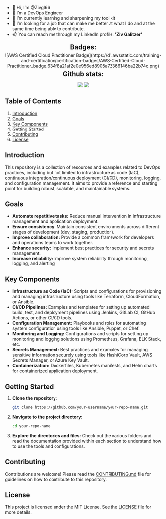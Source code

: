 - 👋 Hi, I’m @Zivgl66
- 👀 I’m a DevOps Engineer
- 🌱 I’m currently learning and sharpening my tool kit
- 💞️ I’m looking for a job that can make me better at what I do and at the same time being able to contribute.
- 📫 You can reach me through my LinkedIn profile: **'Ziv Galitzer'**



<div align="center">
<h2 align="center" style="margin: 5px 10px;">Badges:</h2> 
![AWS Certified Cloud Practitioner Badge](https://d1.awsstatic.com/training-and-certification/certification-badges/AWS-Certified-Cloud-Practitioner_badge.634f8a21af2e0e956ed8905a72366146ba22b74c.png)

<h2 align="center" style="margin: 5px 10px;">Github stats:</h2> 

[![](https://github-readme-stats.vercel.app/api?username=Zivgl66&show_icons=true&theme=tokyonight&hide_border=true&locale=en)](https://github.com/Zivgl66)
[![](https://github-readme-streak-stats.herokuapp.com/?user=Zivgl66&theme=material-palenight)](https://github.com/Zivgl66)
</div>



## Table of Contents
1. [Introduction](#introduction)
2. [Goals](#goals)
3. [Key Components](#key-components)
4. [Getting Started](#getting-started)
5. [Contributing](#contributing)
6. [License](#license)

## Introduction
This repository is a collection of resources and examples related to DevOps practices, including but not limited to infrastructure as code (IaC), continuous integration/continuous deployment (CI/CD), monitoring, logging, and configuration management. It aims to provide a reference and starting point for building robust, scalable, and maintainable systems.

## Goals
- **Automate repetitive tasks:** Reduce manual intervention in infrastructure management and application deployment.
- **Ensure consistency:** Maintain consistent environments across different stages of development (dev, staging, production).
- **Improve collaboration:** Provide a common framework for developers and operations teams to work together.
- **Enhance security:** Implement best practices for security and secrets management.
- **Increase reliability:** Improve system reliability through monitoring, logging, and alerting.

## Key Components
- **Infrastructure as Code (IaC):** Scripts and configurations for provisioning and managing infrastructure using tools like Terraform, CloudFormation, or Ansible.
- **CI/CD Pipelines:** Examples and templates for setting up automated build, test, and deployment pipelines using Jenkins, GitLab CI, GitHub Actions, or other CI/CD tools.
- **Configuration Management:** Playbooks and roles for automating system configuration using tools like Ansible, Puppet, or Chef.
- **Monitoring and Logging:** Configurations and scripts for setting up monitoring and logging solutions using Prometheus, Grafana, ELK Stack, etc.
- **Secrets Management:** Best practices and examples for managing sensitive information securely using tools like HashiCorp Vault, AWS Secrets Manager, or Azure Key Vault.
- **Containerization:** Dockerfiles, Kubernetes manifests, and Helm charts for containerized application deployment.

## Getting Started
1. **Clone the repository:**
    ```bash
    git clone https://github.com/your-username/your-repo-name.git
    ```
2. **Navigate to the project directory:**
    ```bash
    cd your-repo-name
    ```
3. **Explore the directories and files:** Check out the various folders and read the documentation provided within each section to understand how to use the tools and configurations.

## Contributing
Contributions are welcome! Please read the [CONTRIBUTING.md](CONTRIBUTING.md) file for guidelines on how to contribute to this repository.

## License
This project is licensed under the MIT License. See the [LICENSE](LICENSE) file for more details.
